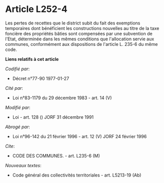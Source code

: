 # Article L252-4

Les pertes de recettes que le district subit du fait des exemptions temporaires dont bénéficient les constructions nouvelles
au titre de la taxe foncière des propriétés bâties sont compensées par une subvention de l'Etat, déterminée dans les mêmes
conditions que l'allocation servie aux communes, conformément aux dispositions de l'article L. 235-6 du même code.

**Liens relatifs à cet article**

_Codifié par_:

  - Décret n°77-90 1977-01-27

_Cité par_:

  - Loi n°83-1179 du 29 décembre 1983 - art. 14 (V)

_Modifié par_:

  - Loi - art. 128 () JORF 31 décembre 1991

_Abrogé par_:

  - Loi n°96-142 du 21 février 1996 - art. 12 (V) JORF 24 février 1996

_Cite_:

  - CODE DES COMMUNES. - art. L235-6 (M)

_Nouveaux textes_:

  - Code général des collectivités territoriales - art. L5213-19 (Ab)
